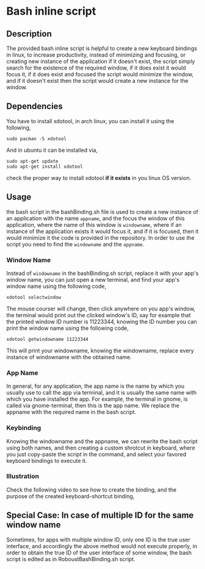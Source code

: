 # Bash inline script

## Description
    
The provided bash inline script is helpful to create a new keyboard bindings in linux, to increase productivity, instead of minimizing and focusing, or creating new instance of the application if it doesn't exist, the script simply search for the existence of the required window, if it does exist it would focus it, if it does exist and focused the script would minimize the window, and if it doesn't exist then the script would create a new instance for the window.
    
## Dependencies
    
You have to install xdotool, in arch linux, you can install it using the following, 
```
sudo pacman -S xdotool
```
And in ubuntu it can be installed via, 

```
sudo apt-get update
sudo apt-get install xdotool
```
check the proper way to install xdotool **if it exists** in you linux OS version. 


## Usage

the bash script in the bashBinding.sh file is used to create a new instance of an application with the name ```appname```, and the focus the window of this application, where the name of this window is ```windowname```, where if an instance of the application exists it would focus it, and if it is focused, then it would minimize it the code is provided in the repository. In order to use the script you need to find the ```windowname``` and the ```appname```. 


### Window Name

Instead of ```windowname``` in the bashBinding.sh script, replace it with your app's window name, you can just open a new terminal, and find your app's window name using the following code, 
```
xdotool selectwindow 
```
The mouse courser will change, then click anywhere on you app's window, the terminal would print out the clicked window's ID, say for example that the printed window ID number is 11223344, knowing the ID number you can print the window name using the following code, 
```
xdotool getwindowname 11223344
```

This will print your windowname, knowing the windowname, replace every instance of windowname with the obtained name.

### App Name

In general, for any application, the app name is the name by which you usually use to call the app via terminal, and it is usually the same name with which you have installed the app. For example, the terminal in gnome, is called via gnome-terminal, then this is the app name. We replace the appname with the required name in the bash script.

### Keybinding


Knowing the windowname and the appname, we can rewrite the bash script using both names, and then creating a custom shrotcut in keyboard, where you just copy-paste the script in the command, and select your favored keyboard bindings to execute it. 

### Illustration

Check the following video to see how to create the binding, and the purpose of the created keyboard-shortcut binding, 


## Special Case: In case of multiple ID for the same window name

Sometimes, for apps with multiple window ID, only one ID is the true user interface, and accordingly the above method would not execute properly, in order to obtain the true ID of the user interface of some window, the bash script is edited as in RoboustBashBinding.sh script.
